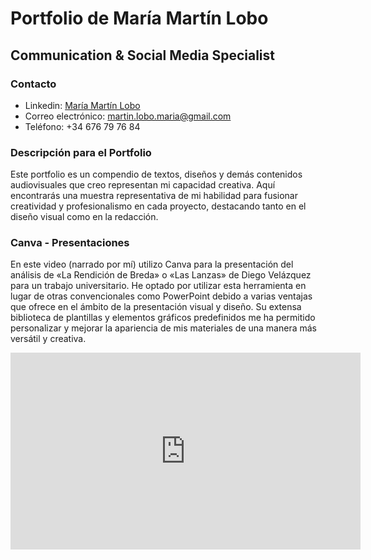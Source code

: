 # Portfolio de María Martín Lobo
## Communication & Social Media Specialist

### Contacto
- Linkedin: [María Martín Lobo](https://www.linkedin.com/in/maria-martin-lobo)
- Correo electrónico: martin.lobo.maria@gmail.com
- Teléfono: +34 676 79 76 84

### Descripción para el Portfolio
Este portfolio es un compendio de textos, diseños y demás contenidos audiovisuales que creo representan mi capacidad creativa. Aquí encontrarás una muestra representativa de mi habilidad para fusionar creatividad y profesionalismo en cada proyecto, destacando tanto en el diseño visual como en la redacción.

### Canva - Presentaciones
En este video (narrado por mí) utilizo Canva para la presentación del análisis de «La Rendición de Breda» o «Las Lanzas» de Diego Velázquez para un trabajo universitario. He optado por utilizar esta herramienta en lugar de otras convencionales como PowerPoint debido a varias ventajas que ofrece en el ámbito de la presentación visual y diseño. Su extensa biblioteca de plantillas y elementos gráficos predefinidos me ha permitido personalizar y mejorar la apariencia de mis materiales de una manera más versátil y creativa.

<iframe width="560" height="315" src="https://www.youtube.com/embed/1VMiJ8c1cRM" frameborder="0" allowfullscreen></iframe>

